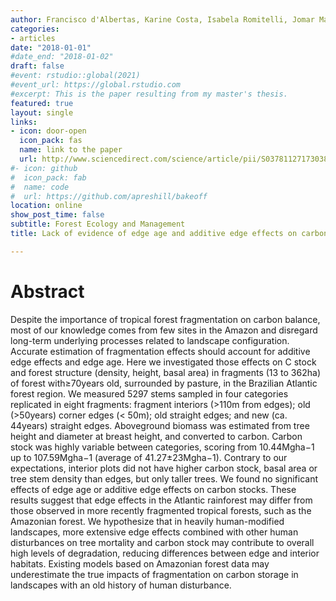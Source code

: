 ```yaml
---
author: Francisco d'Albertas, Karine Costa, Isabela Romitelli, Jomar Magalhães Barbosa, Simone Aparecida Vieira, Jean Paul Metzger
categories:
- articles
date: "2018-01-01"
#date_end: "2018-01-02"
draft: false
#event: rstudio::global(2021)
#event_url: https://global.rstudio.com
#excerpt: This is the paper resulting from my master's thesis.
featured: true
layout: single
links:
- icon: door-open
  icon_pack: fas
  name: link to the paper
  url: http://www.sciencedirect.com/science/article/pii/S0378112717303845
#- icon: github
#  icon_pack: fab
#  name: code
#  url: https://github.com/apreshill/bakeoff
location: online
show_post_time: false
subtitle: Forest Ecology and Management
title: Lack of evidence of edge age and additive edge effects on carbon stocks in a tropical forest

---
```

# Abstract

Despite the importance of tropical forest fragmentation on carbon balance, most of our knowledge comes from few sites in the Amazon and disregard long-term underlying processes related to landscape configuration. Accurate estimation of fragmentation effects should account for additive edge effects and edge age. Here we investigated those effects on C stock and forest structure (density, height, basal area) in fragments (13 to 362ha) of forest with≥70years old, surrounded by pasture, in the Brazilian Atlantic forest region. We measured 5297 stems sampled in four categories replicated in eight fragments: fragment interiors (>110m from edges); old (>50years) corner edges (< 50m); old straight edges; and new (ca. 44years) straight edges. Aboveground biomass was estimated from tree height and diameter at breast height, and converted to carbon. Carbon stock was highly variable between categories, scoring from 10.44Mgha−1 up to 107.59Mgha−1 (average of 41.27±23Mgha−1). Contrary to our expectations, interior plots did not have higher carbon stock, basal area or tree stem density than edges, but only taller trees. We found no significant effects of edge age or additive edge effects on carbon stocks. These results suggest that edge effects in the Atlantic rainforest may differ from those observed in more recently fragmented tropical forests, such as the Amazonian forest. We hypothesize that in heavily human-modified landscapes, more extensive edge effects combined with other human disturbances on tree mortality and carbon stock may contribute to overall high levels of degradation, reducing differences between edge and interior habitats. Existing models based on Amazonian forest data may underestimate the true impacts of fragmentation on carbon storage in landscapes with an old history of human disturbance.
